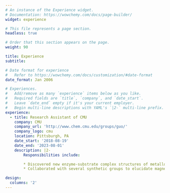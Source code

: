 ```yaml
---
# An instance of the Experience widget.
# Documentation: https://wowchemy.com/docs/page-builder/
widget: experience

# This file represents a page section.
headless: true

# Order that this section appears on the page.
weight: 90

title: Experience
subtitle:

# Date format for experience
#   Refer to https://wowchemy.com/docs/customization/#date-format
date_format: Jan 2006

# Experiences.
#   Add/remove as many `experience` items below as you like.
#   Required fields are `title`, `company`, and `date_start`.
#   Leave `date_end` empty if it's your current employer.
#   Begin multi-line descriptions with YAML's `|2-` multi-line prefix.
experience:
  - title: Research Assistant of CMU
    company: CMU
    company_url: 'http://www.chem.cmu.edu/groups/guo/'
    company_logo: cmu 
    location: Pittsburgh, PA
    date_start: '2018-08-19'
    date_end: '2023-08-01'
    description: |2-
        Responsibilities include:

        * Discovered new enzyme-substrate complex structures of metalloenzymes with Alphafold2, AutoDock, and investigated substrate binding modes with molecular dynamics (MD) simulation.
        * Collaborated with several synthetic groups to elucidate magnetic and electronic structures of model complexes by utilizing Density Functional Theory(DFT) calculations and advanced spectroscopic methods(Mössbauer, EPR, NRVS).

design:
  columns: '2'
---
```

